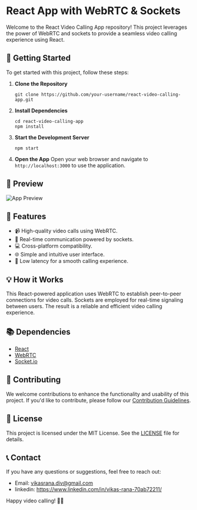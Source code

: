# React App with WebRTC & Sockets

Welcome to the React Video Calling App repository! This project leverages the power of WebRTC and sockets to provide a seamless video calling experience using React. 

## 🚀 Getting Started

To get started with this project, follow these steps:

1. **Clone the Repository**
   ```
   git clone https://github.com/your-username/react-video-calling-app.git
   ```

2. **Install Dependencies**
   ```
   cd react-video-calling-app
   npm install
   ```

3. **Start the Development Server**
   ```
   npm start
   ```

4. **Open the App**
   Open your web browser and navigate to `http://localhost:3000` to use the application.

## 📸 Preview

![App Preview](insert_screenshot_url_here)

## 🧐 Features

- 📹 High-quality video calls using WebRTC.
- 🔌 Real-time communication powered by sockets.
- 💻 Cross-platform compatibility.
- 🌐 Simple and intuitive user interface.
- 📡 Low latency for a smooth calling experience.

## 💡 How it Works

This React-powered application uses WebRTC to establish peer-to-peer connections for video calls. Sockets are employed for real-time signaling between users. The result is a reliable and efficient video calling experience.

## 📚 Dependencies

- [React](https://reactjs.org/)
- [WebRTC](https://webrtc.org/)
- [Socket.io](https://socket.io/)

## 🤝 Contributing

We welcome contributions to enhance the functionality and usability of this project. If you'd like to contribute, please follow our [Contribution Guidelines](CONTRIBUTING.md).

## 📝 License

This project is licensed under the MIT License. See the [LICENSE](LICENSE) file for details.

## 📞 Contact

If you have any questions or suggestions, feel free to reach out:

- Email: vikasrana.div@gmail.com
- linkedin: https://www.linkedin.com/in/vikas-rana-70ab72211/

Happy video calling! 🎥📞


